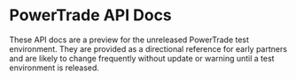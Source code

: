 # PowerTrade API Docs

These API docs are a preview for the unreleased PowerTrade test environment. They are provided as a directional reference for early partners and are likely to change frequently without update or warning until a test environment is released.
